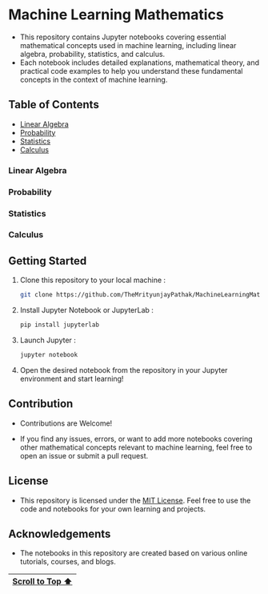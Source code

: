 # Machine Learning Mathematics

- This repository contains Jupyter notebooks covering essential mathematical concepts used in machine learning, including linear algebra, probability, statistics, and calculus.
- Each notebook includes detailed explanations, mathematical theory, and practical code examples to help you understand these fundamental concepts in the context of machine learning.

## Table of Contents

- [Linear Algebra](#linear-algebra)
- [Probability](#probability)
- [Statistics](#statistics)
- [Calculus](#calculus)

### Linear Algebra



### Probability



### Statistics



### Calculus



## Getting Started

1. Clone this repository to your local machine :

   ```bash
   git clone https://github.com/TheMrityunjayPathak/MachineLearningMathematics.git
   ```

2. Install Jupyter Notebook or JupyterLab :

   ```bash
   pip install jupyterlab
   ```

3. Launch Jupyter :

   ```bash
   jupyter notebook
   ```

4. Open the desired notebook from the repository in your Jupyter environment and start learning!

## Contribution

- Contributions are Welcome!

- If you find any issues, errors, or want to add more notebooks covering other mathematical concepts relevant to machine learning, feel free to open an issue or submit a pull request.

## License

- This repository is licensed under the [MIT License](LICENSE). Feel free to use the code and notebooks for your own learning and projects.

## Acknowledgements

- The notebooks in this repository are created based on various online tutorials, courses, and blogs.

| [Scroll to Top ⬆️](#machine-learning-mathematics) |
|:---:|
